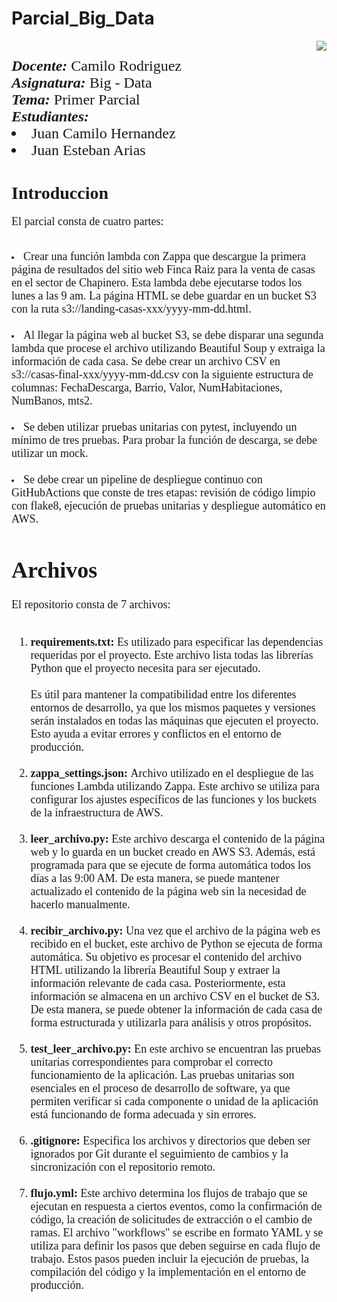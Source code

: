 # **Parcial_Big_Data**

<div> 
<img src="https://res-5.cloudinary.com/crunchbase-production/image/upload/c_lpad,h_256,w_256,f_auto,q_auto:eco/v1455514364/pim02bzqvgz0hibsra41.png" align="right"><FONT FACE="times new roman" SIZE=5>
<br>
<i><b>Docente:</b></i> Camilo Rodriguez
<br>
<i><b>Asignatura:</b></i> Big - Data 
<br>
<i><b>Tema:</b></i> Primer Parcial
<br>
<i><b>Estudiantes: </b> </i> 
<li>Juan Camilo Hernandez</li>
<li>Juan Esteban Arias </li>
</FONT>
</div>

<FONT FACE='times new roman'>
<h1><b>Introduccion</b></h1>
<p align='justify'>
<FONT SIZE = 4>
El parcial consta de cuatro partes:<br><br>
<li>Crear una función lambda con Zappa que descargue la primera página de resultados del sitio web Finca Raiz para la venta de casas en el sector de Chapinero. Esta lambda debe ejecutarse todos los lunes a las 9 am. La página HTML se debe guardar en un bucket S3 con la ruta s3://landing-casas-xxx/yyyy-mm-dd.html.<br><br>
<li>Al llegar la página web al bucket S3, se debe disparar una segunda lambda que procese el archivo utilizando Beautiful Soup y extraiga la información de cada casa. Se debe crear un archivo CSV en s3://casas-final-xxx/yyyy-mm-dd.csv con la siguiente estructura de columnas: FechaDescarga, Barrio, Valor, NumHabitaciones, NumBanos, mts2. <br><br>
<li>Se deben utilizar pruebas unitarias con pytest, incluyendo un mínimo de tres pruebas. Para probar la función de descarga, se debe utilizar un mock.<br><br>
<li>Se debe crear un pipeline de despliegue continuo con GitHubActions que conste de tres etapas: revisión de código limpio con flake8, ejecución de pruebas unitarias y despliegue automático en AWS.
</p>

<h1><b>Archivos</b></h1>
<p align='justify'>
<FONT SIZE = 4>
El repositorio consta de 7 archivos:<br><br>
<ol>
<li><b>requirements.txt: </b>Es utilizado para especificar las dependencias requeridas por el proyecto. Este archivo lista todas las librerías Python que el proyecto necesita para ser ejecutado.<br><br>
Es útil para mantener la compatibilidad entre los diferentes entornos de desarrollo, ya que los mismos paquetes y versiones serán instalados en todas las máquinas que ejecuten el proyecto. Esto ayuda a evitar errores y conflictos en el entorno de producción. <br><br>
<li><b>zappa_settings.json: </b>Archivo utilizado en el despliegue de las funciones Lambda utilizando Zappa. Este archivo se utiliza para configurar los ajustes específicos de las funciones y los buckets de la infraestructura de AWS.<br><br>
<li><b>leer_archivo.py: </b>Este archivo descarga el contenido de la página web y lo guarda en un bucket creado en AWS S3. Además, está programada para que se ejecute de forma automática todos los días a las 9:00 AM. De esta manera, se puede mantener actualizado el contenido de la página web sin la necesidad de hacerlo manualmente.<br><br>
<li><b>recibir_archivo.py: </b>Una vez que el archivo de la página web es recibido en el bucket, este archivo de Python se ejecuta de forma automática. Su objetivo es procesar el contenido del archivo HTML utilizando la librería Beautiful Soup y extraer la información relevante de cada casa. Posteriormente, esta información se almacena en un archivo CSV en el bucket de S3. De esta manera, se puede obtener la información de cada casa de forma estructurada y utilizarla para análisis y otros propósitos.<br><br>
<li><b>test_leer_archivo.py: </b>En este archivo se encuentran las pruebas unitarias correspondientes para comprobar el correcto funcionamiento de la aplicación. Las pruebas unitarias son esenciales en el proceso de desarrollo de software, ya que permiten verificar si cada componente o unidad de la aplicación está funcionando de forma adecuada y sin errores. <br><br>
<li><b>.gitignore: </b>Especifica los archivos y directorios que deben ser ignorados por Git durante el seguimiento de cambios y la sincronización con el repositorio remoto.<br><br>
<li><b>flujo.yml: </b>Este archivo determina los flujos de trabajo que se ejecutan en respuesta a ciertos eventos, como la confirmación de código, la creación de solicitudes de extracción o el cambio de ramas. El archivo "workflows" se escribe en formato YAML y se utiliza para definir los pasos que deben seguirse en cada flujo de trabajo. Estos pasos pueden incluir la ejecución de pruebas, la compilación del código y la implementación en el entorno de producción.<br><br>
</ol>
</p>
